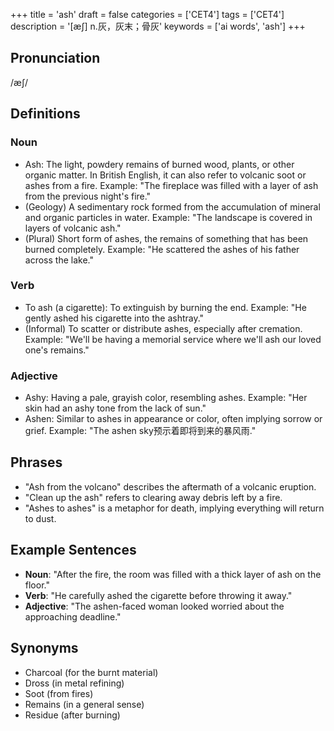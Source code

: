 +++
title = 'ash'
draft = false
categories = ['CET4']
tags = ['CET4']
description = '[æ∫] n.灰，灰末；骨灰'
keywords = ['ai words', 'ash']
+++

## Pronunciation
/æʃ/

## Definitions
### Noun
- Ash: The light, powdery remains of burned wood, plants, or other organic matter. In British English, it can also refer to volcanic soot or ashes from a fire. Example: "The fireplace was filled with a layer of ash from the previous night's fire."
- (Geology) A sedimentary rock formed from the accumulation of mineral and organic particles in water. Example: "The landscape is covered in layers of volcanic ash."
- (Plural) Short form of ashes, the remains of something that has been burned completely. Example: "He scattered the ashes of his father across the lake."

### Verb
- To ash (a cigarette): To extinguish by burning the end. Example: "He gently ashed his cigarette into the ashtray."
- (Informal) To scatter or distribute ashes, especially after cremation. Example: "We'll be having a memorial service where we'll ash our loved one's remains."

### Adjective
- Ashy: Having a pale, grayish color, resembling ashes. Example: "Her skin had an ashy tone from the lack of sun."
- Ashen: Similar to ashes in appearance or color, often implying sorrow or grief. Example: "The ashen sky预示着即将到来的暴风雨."

## Phrases
- "Ash from the volcano" describes the aftermath of a volcanic eruption.
- "Clean up the ash" refers to clearing away debris left by a fire.
- "Ashes to ashes" is a metaphor for death, implying everything will return to dust.

## Example Sentences
- **Noun**: "After the fire, the room was filled with a thick layer of ash on the floor."
- **Verb**: "He carefully ashed the cigarette before throwing it away."
- **Adjective**: "The ashen-faced woman looked worried about the approaching deadline."

## Synonyms
- Charcoal (for the burnt material)
- Dross (in metal refining)
- Soot (from fires)
- Remains (in a general sense)
- Residue (after burning)
